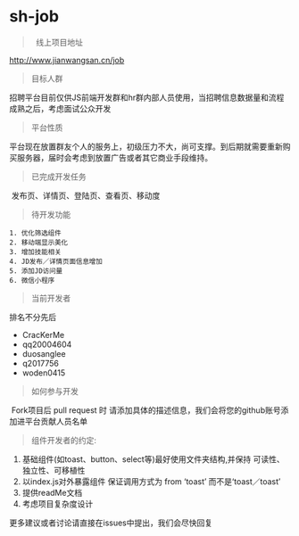 # sh-job

>   线上项目地址

http://www.jianwangsan.cn/job

> 目标人群

​	招聘平台目前仅供JS前端开发群和hr群内部人员使用，当招聘信息数据量和流程成熟之后，考虑面试公众开发

> 平台性质

​	平台现在放置群友个人的服务上，初级压力不大，尚可支撑。到后期就需要重新购买服务器，届时会考虑到放置广告或者其它商业手段维持。

> 已完成开发任务

​	发布页、详情页、登陆页、查看页、移动度

> 待开发功能

	1. 优化筛选组件
	2. 移动端显示美化
	3. 增加技能相关
	4. JD发布／详情页面信息增加
	5. 添加JD访问量
	6. 微信小程序

> 当前开发者

排名不分先后

- CracKerMe
- qq20004604
- duosanglee
- q2017756
- woden0415

> 如何参与开发

​	Fork项目后 pull request 时 请添加具体的描述信息，我们会将您的github账号添加进平台贡献人员名单

> 组件开发者的约定:

1. 基础组件(如toast、button、select等)最好使用文件夹结构,并保持 可读性、独立性、可移植性
2. 以index.js对外暴露组件 保证调用方式为 from ‘toast’ 而不是‘toast／toast’
3. 提供readMe文档
4. 考虑项目复杂度设计



更多建议或者讨论请直接在issues中提出，我们会尽快回复

